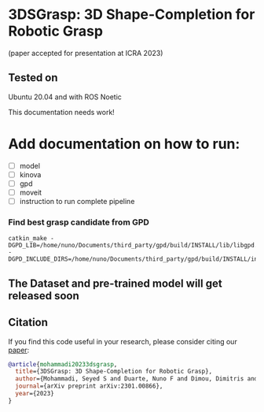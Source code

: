 # 3DSGrasp: 3D Shape-Completion for Robotic Grasp 
(paper accepted for presentation at ICRA 2023)

## Tested on 
Ubuntu 20.04 and with ROS Noetic

This documentation needs work!
# Add documentation on how to run:
- [ ] model
- [ ] kinova
- [ ] gpd
- [ ] moveit
- [ ] instruction to run complete pipeline

### Find best grasp candidate from GPD 
```
catkin_make -DGPD_LIB=/home/nuno/Documents/third_party/gpd/build/INSTALL/lib/libgpd.so -DGPD_INCLUDE_DIRS=/home/nuno/Documents/third_party/gpd/build/INSTALL/include/
```
## The Dataset and pre-trained model will get released soon 

## Citation 
If you find this code useful in your research, please consider citing our [paper](https://arxiv.org/abs/2301.00866):
```bibtex
@article{mohammadi20233dsgrasp,
  title={3DSGrasp: 3D Shape-Completion for Robotic Grasp},
  author={Mohammadi, Seyed S and Duarte, Nuno F and Dimou, Dimitris and Wang, Yiming and Taiana, Matteo and Morerio, Pietro and Dehban, Atabak and Moreno, Plinio and Bernardino, Alexandre and Del Bue, Alessio and others},
  journal={arXiv preprint arXiv:2301.00866},
  year={2023}
}
```
